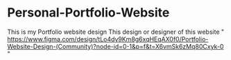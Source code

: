 # Personal-Portfolio-Website
This is my Portfolio website design
This design or designer of this website " https://www.figma.com/design/tLo4dy9Km8g6xqHEqAX0f0/Portfolio-Website-Design-(Community)?node-id=0-1&p=f&t=X6vmSk6zMq80Cxyk-0 "
